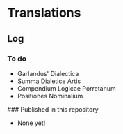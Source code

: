 # Translations

## Log

### To do
+ Garlandus' Dialectica
+ Summa Dialetice Artis
+ Compendium Logicae Porretanum
+ Positiones Nominalium

### Published in this repository
+ None yet!
